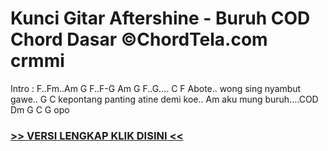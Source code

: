 
 # Kunci Gitar Aftershine - Buruh COD Chord Dasar ©ChordTela.com crmmi


Intro : F..Fm..Am G F..F-G Am G F..G…. C F Abote.. wong sing nyambut gawe.. G C kepontang panting atine demi koe.. Am aku mung buruh….COD Dm G C G opo

###  <a href="https://shortlighzx.web.app?sq=Kunci Gitar Aftershine - Buruh COD Chord Dasar ©ChordTela.com"> >> VERSI LENGKAP KLIK DISINI << </a>
